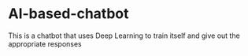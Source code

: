 # AI-based-chatbot
This is a chatbot that uses Deep Learning to train itself and give out the appropriate responses
